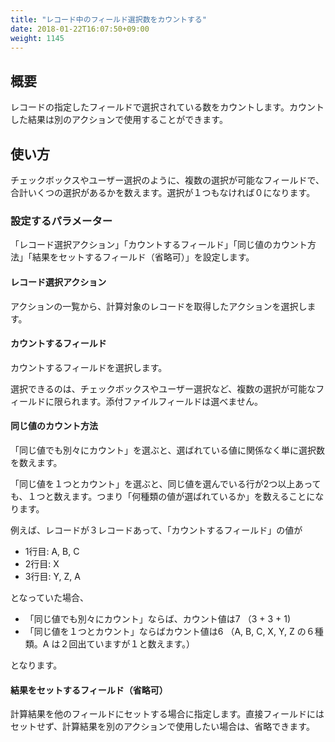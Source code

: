 ```yaml
---
title: "レコード中のフィールド選択数をカウントする"
date: 2018-01-22T16:07:50+09:00
weight: 1145
---
```


## 概要

レコードの指定したフィールドで選択されている数をカウントします。カウントした結果は別のアクションで使用することができます。

## 使い方

チェックボックスやユーザー選択のように、複数の選択が可能なフィールドで、合計いくつの選択があるかを数えます。選択が１つもなければ０になります。

### 設定するパラメーター

「レコード選択アクション」「カウントするフィールド」「同じ値のカウント方法」「結果をセットするフィールド（省略可）」を設定します。

#### レコード選択アクション

アクションの一覧から、計算対象のレコードを取得したアクションを選択します。

#### カウントするフィールド

カウントするフィールドを選択します。

選択できるのは、チェックボックスやユーザー選択など、複数の選択が可能なフィールドに限られます。添付ファイルフィールドは選べません。

#### 同じ値のカウント方法

「同じ値でも別々にカウント」を選ぶと、選ばれている値に関係なく単に選択数を数えます。

「同じ値を１つとカウント」を選ぶと、同じ値を選んでいる行が2つ以上あっても、１つと数えます。つまり「何種類の値が選ばれているか」を数えることになります。

例えば、レコードが３レコードあって、「カウントするフィールド」の値が

- 1行目: A, B, C
- 2行目: X
- 3行目: Y, Z, A

となっていた場合、

- 「同じ値でも別々にカウント」ならば、カウント値は7 （3 + 3 + 1)
- 「同じ値を１つとカウント」ならばカウント値は6 （A, B, C, X, Y, Z の６種類。A は２回出ていますが１と数えます。）

となります。


#### 結果をセットするフィールド（省略可）

計算結果を他のフィールドにセットする場合に指定します。直接フィールドにはセットせず、計算結果を別のアクションで使用したい場合は、省略できます。
